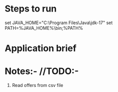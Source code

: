 # Steps to run
set JAVA_HOME="C:\Program Files\Java\jdk-17"
set PATH=%JAVA_HOME%\bin;%PATH%

# Application brief

# Notes:- //TODO:-
1. Read offers from csv file